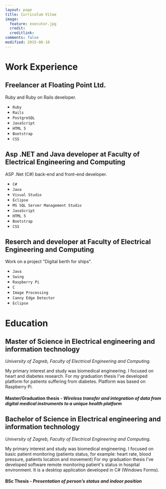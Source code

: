 ```yaml
---
layout: page
title: Curriculum Vitae
image:
  feature: executor.jpg
  credit:
  creditlink:
comments: false
modified: 2015-08-10
---
```


# <i class="fa fa-coffee"></i> Work Experience

## Freelancer at Floating Point Ltd.

Ruby and Ruby on Rails developer.

* ```Ruby```
* ```Rails```
* ```PostgreSQL```
* ```JavaScript```
* ```HTML 5```
* ```Bootstrap```
* ```CSS```

## Asp .NET and Java developer at Faculty of Electrical Engineering and Computing

ASP .Net (C#) back-end and front-end developer.

* ```C#```
* ```Java```
* ```Visual Studio```
* ```Eclipse```
* ```MS SQL Server Management Studio```
* ```JavaScript```
* ```HTML 5```
* ```Bootstrap```
* ```CSS```

## Reserch and developer at Faculty of Electrical Engineering and Computing

Work on a project "Digital berth for ships".

* ```Java```
* ```Swing```
* ```Raspberry Pi```
* ```C```
* ```Image Processing```
* ```Canny Edge Detector```
* ```Eclipse```

# <i class="fa fa-graduation-cap"></i> Education

## Master of Science in Electrical engineering and information technology
<i class="fa fa-university"></i> _University of Zagreb, Faculty of Electrical Engineering and Computing._

My primary interest and study was biomedical engineering. I focused on heart and diabetes research.
For my graduation thesis I've developed platform for patients suffering from diabetes. Platform was based on Raspberry Pi.

#### <i class="fa fa-paperclip"></i> Master/Graduation thesis - _Wireless transfer and integration of data from digital medical instruments to a unique health platform_ <a href="http://marvin.kset.org/~cex/MirkoCerovac.pdf" download="MasterThesis.pdf"><i class="fa fa-cloud-download"></i></a>

## Bachelor of Science in Electrical engineering and information technology
<i class="fa fa-university"></i> _University of Zagreb, Faculty of Electrical Engineering and Computing._

My primary interest and study was biomedical engineering. I focused on basic patient monitoring (patients
status, for example: heart rate, blood pressure, patients location and movement) For my graduation thesis
I've developed software remote monitoring patient's status in hospital environment.
It is a desktop application developed in C# (Windows Forms).

#### <i class="fa fa-paperclip"></i> BSc Thesis - _Presentation of person’s status and indoor position_ <a href="http://marvin.kset.org/~cex/Mirko%20Cerovac%20zavr%C5%A1ni.pdf" download="MasterThesis.pdf"><i class="fa fa-cloud-download"></i></a>





















<!---

tekst ovaj ce biti **boldan** a ovaj ce biti *italic*

ili __ovako__ tj _ovako_ i ovaj kod ce biti `kodd`

ovo ce biti [link](http://google.com)

{% highlight ruby %}

def metoda
puts "kita"
end

{% endhighlight %}


```ruby
def metoda
  "jedan"
end
```

* jedan

They say three times the charm, so here is another free responsive Jekyll blog theme for you. I've learned a ton since open sourcing my first two themes [on Github](http://github.com/mmistakes), and wanted to try a few new things this time around. 

If you've used any of [my other themes](http://mademistakes.com/work/jekyll-themes/) most of this should be familiar territory...

## What HPSTR brings to the table:

* Responsive templates for post, page, and post index `_layouts`. Looks great on mobile, tablet, and desktop devices.
* Gracefully degrads in older browsers. Compatible with Internet Explorer 8+ and all modern browsers.  
* Modern and minimal design.
* Sweet animated menu.
* Background image support.
* Readable typography to make your words shine.
* Support for large images to call out your favorite posts.
* Built-in support for Sass courtesy of Jekyll 2.x.
* Optional [Disqus](http://disqus.com) comments.
* Simple and clear permalink structure[^1].
* [Open Graph](https://developers.facebook.com/docs/opengraph/) and [Twitter Cards](https://dev.twitter.com/docs/cards) support for a better social sharing experience.
* Simple [custom 404 page]({{ site.url }}/404.html) to get you started.
* Stylesheets for Pygments and Coderay [syntax highlighting]({{ site.url }}/code-highlighting-post/) to make your code examples look snazzy.

<div markdown="0"><a href="{{ site.url }}/theme-setup/" class="btn btn-info">Theme Setup</a> <a href="https://github.com/mmistakes/hpstr-jekyll-theme" class="btn btn-success">Download HPSTR</a></div>

[^1]: Example: *domain.com/category-name/post-title* -->